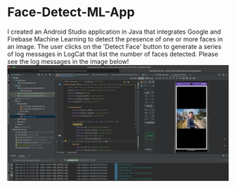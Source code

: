 # Face-Detect-ML-App
I created an Android Studio application in Java that integrates Google and Firebase Machine Learning to detect the presence of one or more faces in an image. The user clicks on the 'Detect Face' button to generate a series of log messages in LogCat that list the number of faces detected. Please see the log messages in the image below!
![Face Detect ML Image](./FaceDetectMLApp_Instance.png)
